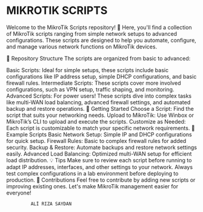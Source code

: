 # MIKROTIK SCRIPTS

Welcome to the MikroTik Scripts repository! 👋 Here, you'll find a collection of MikroTik scripts ranging from simple network setups to advanced configurations. These scripts are designed to help you automate, configure, and manage various network functions on MikroTik devices.

📂 Repository Structure
The scripts are organized from basic to advanced:

Basic Scripts: Ideal for simple setups, these scripts include basic configurations like IP address setup, simple DHCP configurations, and basic firewall rules.
Intermediate Scripts: These scripts cover more involved configurations, such as VPN setup, traffic shaping, and monitoring.
Advanced Scripts: For power users! These scripts dive into complex tasks like multi-WAN load balancing, advanced firewall settings, and automated backup and restore operations.
🚀 Getting Started
Choose a Script: Find the script that suits your networking needs.
Upload to MikroTik: Use Winbox or MikroTik’s CLI to upload and execute the scripts.
Customize as Needed: Each script is customizable to match your specific network requirements.
📄 Example Scripts
Basic Network Setup: Simple IP and DHCP configurations for quick setup.
Firewall Rules: Basic to complex firewall rules for added security.
Backup & Restore: Automate backups and restore network settings easily.
Advanced Load Balancing: Optimized multi-WAN setup for efficient load distribution.
💡 Tips
Make sure to review each script before running to adapt IP addresses, interfaces, and other settings to your network.
Always test complex configurations in a lab environment before deploying to production.
📢 Contributions
Feel free to contribute by adding new scripts or improving existing ones. Let's make MikroTik management easier for everyone!




             ALİ RIZA SAYDAN
